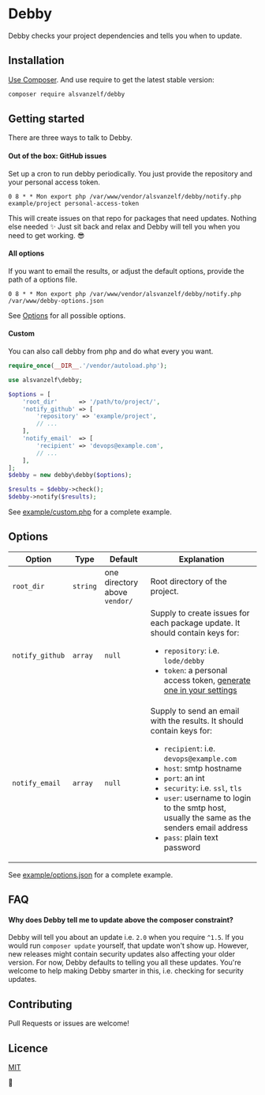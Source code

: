 # Debby

Debby checks your project dependencies and tells you when to update.


## Installation

[Use Composer](http://getcomposer.org/). And use require to get the latest stable version:

``` sh
composer require alsvanzelf/debby
```


## Getting started

There are three ways to talk to Debby.

#### Out of the box: GitHub issues

Set up a cron to run debby periodically.
You just provide the repository and your personal access token.

`0 8 * * Mon export php /var/www/vendor/alsvanzelf/debby/notify.php example/project personal-access-token`

This will create issues on that repo for packages that need updates.
Nothing else needed :sparkles: Just sit back and relax and Debby will tell you when you need to get working. :sunglasses:

#### All options

If you want to email the results, or adjust the default options, provide the path of a options file.

`0 8 * * Mon export php /var/www/vendor/alsvanzelf/debby/notify.php /var/www/debby-options.json`

See [Options](/README.md#Options) for all possible options.

#### Custom

You can also call debby from php and do what every you want.

``` php
require_once(__DIR__.'/vendor/autoload.php');

use alsvanzelf\debby;

$options = [
	'root_dir'      => '/path/to/project/',
	'notify_github' => [
		'repository' => 'example/project',
		// ...
	],
	'notify_email'  => [
		'recipient' => 'devops@example.com',
		// ...
	],
];
$debby = new debby\debby($options);

$results = $debby->check();
$debby->notify($results);
```

See [example/custom.php](/example/custom.php) for a complete example.


## Options

Option | Type | Default | Explanation
------ | ---- | ------- | -----------
`root_dir` | `string` | one directory above `vendor/` | Root directory of the project.
`notify_github` | `array` | `null` | Supply to create issues for each package update. It should contain keys for: <ul><li>`repository`: i.e. `lode/debby`</li><li>`token`: a personal access token, [generate one in your settings](https://github.com/settings/tokens)</li></ul>
`notify_email` | `array` | `null` | Supply to send an email with the results. It should contain keys for: <ul><li>`recipient`: i.e. `devops@example.com`</li><li>`host`: smtp hostname</li><li>`port`: an int</li><li>`security`: i.e. `ssl`, `tls`</li><li>`user`: username to login to the smtp host, usually the same as the senders email address</li><li>`pass`: plain text password</li></ul>

See [example/options.json](/example/options.json) for a complete example.


## FAQ

#### Why does Debby tell me to update above the composer constraint?

Debby will tell you about an update i.e. `2.0` when you require `^1.5`. If you would run `composer update` yourself, that update won't show up. However, new releases might contain security updates also affecting your older version. For now, Debby defaults to telling you all these updates.
You're welcome to help making Debby smarter in this, i.e. checking for security updates.


## Contributing

Pull Requests or issues are welcome!


## Licence

[MIT](/LICENSE)


:girl:
